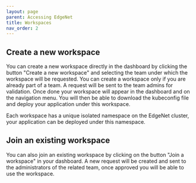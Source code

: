 ```yaml
---
layout: page
parent: Accessing EdgeNet
title: Workspaces
nav_order: 2
---
```


## Create a new workspace
You can create a new workspace directly in the dashboard by clicking the button "Create a new workspace" 
and selecting the team under which the workspace will be requested. You can create a workspace only if you are already part of a team.
A request will be sent to the team admins for validation. Once done your workspace will appear in the dashboard and
on the navigation menu.
You will then be able to download the kubeconfig file and deploy your application under this workspace.

Each workspace has a unique isolated namespace on the EdgeNet cluster, your application can be deployed under this
namespace.

## Join an existing workspace
You can also join an existing workspace by clicking on the button "Join a workspace" in your dashboard.
A new request will be created and sent to the administrators of the related team, once approved you will be 
able to use the workspace.